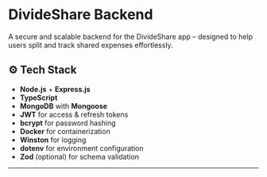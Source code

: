 # DivideShare Backend

A secure and scalable backend for the DivideShare app – designed to help users split and track shared expenses effortlessly.

## ⚙️ Tech Stack

- **Node.js** + **Express.js**
- **TypeScript**
- **MongoDB** with **Mongoose**
- **JWT** for access & refresh tokens
- **bcrypt** for password hashing
- **Docker** for containerization
- **Winston** for logging
- **dotenv** for environment configuration
- **Zod** (optional) for schema validation

---


